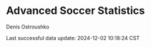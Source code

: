 # Advanced Soccer Statistics
Denis Ostroushko

<!-- gfm -->

Last successful data update: 2024-12-02 10:18:24 CST
